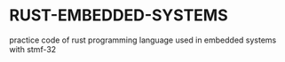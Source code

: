 # RUST-EMBEDDED-SYSTEMS
practice code of rust programming language used in embedded systems with stmf-32
